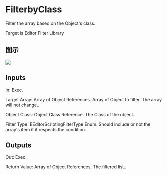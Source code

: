# FilterbyClass

Filter the array based on the Object's class.

Target is Editor Filter Library

## 图示

![]($-20221218-18542023.png)

## Inputs

In: Exec.

Target Array: Array of Object References. Array of Object to filter. The array will not change..

Object Class: Object Class Reference. The Class of the object..

Filter Type: EEditorScriptingFilterType Enum. Should include or not the array's item if it respects the condition..  

## Outputs

Out: Exec.

Return Value: Array of Object References. The filtered list..

